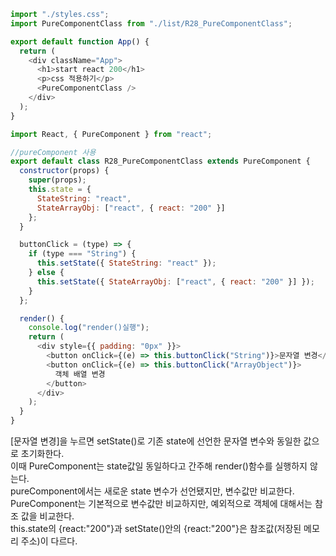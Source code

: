 ```js
import "./styles.css";
import PureComponentClass from "./list/R28_PureComponentClass";

export default function App() {
  return (
    <div className="App">
      <h1>start react 200</h1>
      <p>css 적용하기</p>
      <PureComponentClass />
    </div>
  );
}

import React, { PureComponent } from "react";

//pureComponent 사용
export default class R28_PureComponentClass extends PureComponent {
  constructor(props) {
    super(props);
    this.state = {
      StateString: "react",
      StateArrayObj: ["react", { react: "200" }]
    };
  }

  buttonClick = (type) => {
    if (type === "String") {
      this.setState({ StateString: "react" });
    } else {
      this.setState({ StateArrayObj: ["react", { react: "200" }] });
    }
  };

  render() {
    console.log("render()실행");
    return (
      <div style={{ padding: "0px" }}>
        <button onClick={(e) => this.buttonClick("String")}>문자열 변경</button>
        <button onClick={(e) => this.buttonClick("ArrayObject")}>
          객체 배열 변경
        </button>
      </div>
    );
  }
}
```

[문자열 변경]을 누르면 setState()로 기존 state에 선언한 문자열 변수와 동일한 값으로 초기화한다.  
이때 PureComponent는 state값일 동일하다고 간주해 render()함수를 실행하지 않는다.  
pureComponent에서는 새로운 state 변수가 선언됐지만, 변수값만 비교한다.  
PureComponent는 기본적으로 변수값만 비교하지만, 예외적으로 객체에 대해서는 참조 값을 비교한다.  
this.state의 {react:"200"}과 setState()안의 {react:"200"}은 참조값(저장된 메모리 주소)이 다르다.

